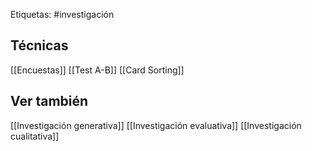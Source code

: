Etiquetas: #investigación 

## Técnicas
[[Encuestas]]
[[Test A-B]]
[[Card Sorting]]

## Ver también
[[Investigación generativa]]
[[Investigación evaluativa]]
[[Investigación cualitativa]]